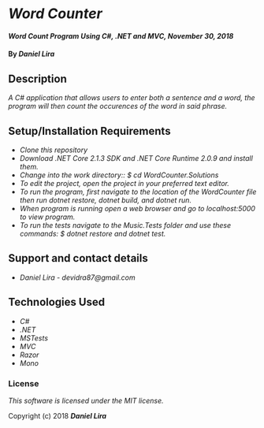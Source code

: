 # _Word Counter_

#### _Word Count Program Using C#, .NET and MVC, November 30, 2018_

#### By _**Daniel Lira**_

## Description

_A C# application that allows users to enter both a sentence and a word, the program will then count the occurences of the word in said phrase._

## Setup/Installation Requirements

*  _Clone this repository_
* _Download .NET Core 2.1.3 SDK and .NET Core Runtime 2.0.9 and install them._
* _Change into the work directory:: $ cd WordCounter.Solutions_
* _To edit the project, open the project in your preferred text editor._
* _To run the program, first navigate to the location of the WordCounter file then run dotnet restore, dotnet build, and dotnet run._
* _When program is running open a web browser and go to localhost:5000 to view program._
* _To run the tests navigate to the Music.Tests folder and use these commands: $ dotnet restore and dotnet test._ 

## Support and contact details

* _Daniel Lira - devidra87@gmail.com_


## Technologies Used

* _C#_
* _.NET_
* _MSTests_
* _MVC_
* _Razor_
* _Mono_

### License

*This software is licensed under the MIT license.*

Copyright (c) 2018 **_Daniel Lira_**

